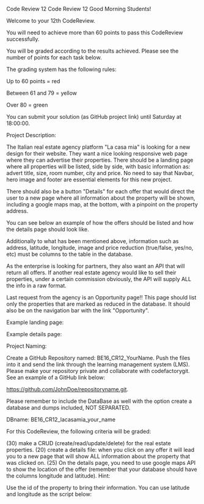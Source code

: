 Code Review 12
Code Review 12
Good Morning Students!

Welcome to your 12th CodeReview.

You will need to achieve more than 60 points to pass this CodeReview successfully.

You will be graded according to the results achieved. Please see the number of points for each task below.

The grading system has the following rules:

Up to 60 points = red

Between 61 and 79 = yellow

Over 80 = green

You can submit your solution (as GitHub project link) until Saturday at 18:00:00.

Project Description:

The Italian real estate agency platform "La casa mia" is looking for a new design for their website. They want a nice looking responsive web page where they can advertise their properties. There should be a landing page where all properties will be listed, side by side, with basic information as: advert title, size, room number, city and price. No need to say that Navbar, hero image and footer are essential elements for this new project.

There should also be a button "Details" for each offer that would direct the user to a new page where all information about the property will be shown, including a google maps map, at the bottom, with a pinpoint on the property address.

You can see below an example of how the offers should be listed and how the details page should look like.

Additionally to what has been mentioned above, information such as address, latitude, longitude, image and price reduction (true/false, yes/no, etc) must be columns to the table in the database.

As the enterprise is looking for partners, they also want an API that will return all offers. If another real estate agency would like to sell their properties, under a certain commission obviously, the API will supply ALL the info in a raw format.

Last request from the agency is an Opportunity page!! This page should list only the properties that are marked as reduced in the database. It should also be on the navigation bar with the link "Opportunity".

Example landing page:

Example details page:

Project Naming:

Create a GitHub Repository named: BE16_CR12_YourName. Push the files into it and send the link through the learning management system (LMS). Please make your repository private and collaborate with codefactorygit. See an example of a GitHub link below:

https://github.com/JohnDoe/repositoryname.git.

Please remember to include the DataBase as well with the option create a database and dumps included, NOT SEPARATED.

DBname: BE16_CR12_lacasamia_your_name

For this CodeReview, the following criteria will be graded:

(30) make a CRUD (create/read/update/delete) for the real estate properties.
(20) create a details file: when you click on any offer it will lead you to a new page that will show ALL information about the property that was clicked on.
(25) On the details page, you need to use google maps API to show the location of the offer (remember that your database should have the columns longitude and latitude).
Hint:

Use the id of the property to bring their information. You can use latitude and longitude as the script below:

<?php

//connection//query…

$lat= 48.20849;  $lng= 16.37208;  ?>

<script>

       var map;

       function initMap() {

           var vienna = {

               lat: <?php echo $lat?>,

               lng: <?php echo $lng?>

           };...(to be continued)

 

(25) From the database that was built, create a display API. This API is supposed to return a JSON object with all information from all offers from the agency. A single PHP file displayAll.php is necessary for this task. There should be a link in the home page that would lead to the API. Please note that the data from the database must be converted to a JSON type which is raw data, therefore no formatting is required.


Bonus points:

(20) after you created your own API (displayAll.php), create a new file called oportunity.html. This page will use Ajax to retrieve all the information from the API, but only show the ones with a price reduction. If the property doesn’t have a reduced price, it shouldn't appear on this page.
